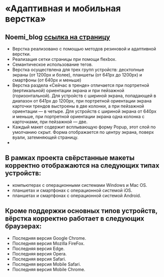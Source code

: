 # «Адаптивная и мобильная верстка» 
## Noemi_blog [ссылка на страницу](https://nfdmitry.github.io/Noemi_blog/)

- Верстка реализовано с помощью методов резиновой и адаптивной верстки.
- Реализация сетки страницы при помощи flexbox.
- Семантическое использование тегов.
- Верстка осуществлена для трех групп устройств: десктопные экраны (от 1200px и более), планшеты (от 641px до 1200px) и смартфоны (от 640px и меньше)
- Верстка раздела «Сейчас в тренде» отличается при портретной (вертикальной) ориентации экрана и при пейзажной (горизонтальной). Для устройств с шириной экрана, попадающей в диапазон от 641px до 1200px, при портретной ориентации экрана карточки трендов выстроены в две колонки, а при пейзажной ориентации — в четыре. Для устройств с шириной экрана от 640px и меньше, при портретной ориентации экрана одна колонка с карточками, при пейзажной — две.
- Каждый макет содержит всплывающую форму Popup, этот слой по умолчанию скрыт. Форма отображается по центру экрана, поверх вуали, затемняющей страницу.
- 
## В рамках проекта свёрстанные макеты корректно отображаются на следующих типах устройств:
- компьютерах с операционными системами Windows и Mac OS.
- планшетах и смартфонах с операционной системой iOS.
- планшетах и смартфонах с операционной системой Android.

## Кроме поддержки основных типов устройств, вёрстка корректно работает в следующих браузерах:
- Последняя версия Google Chrome.
- Последняя версия Mozilla FireFox.
- Последняя версия Edge.
- Последняя версия Opera.
- Последняя версия Safari.
- Последняя версия Mobile Safari.
- Последняя версия Mobile Chrome.
